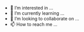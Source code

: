 

- 👀 I’m interested in ...
- 🌱 I’m currently learning ...
- 💞️ I’m looking to collaborate on ...
- 📫 How to reach me ...

<!---
yaredroot/yaredroot is a ✨ special ✨ repository because its `README.md` (this file) appears on your GitHub profile.
You can click the Preview link to take a look at your changes.
---
